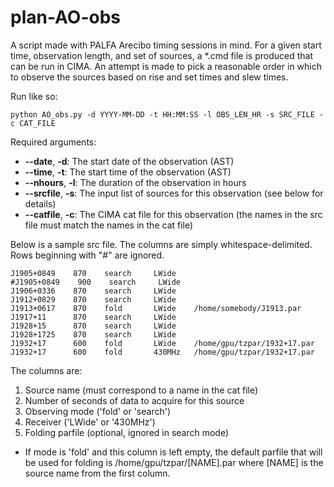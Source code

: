 # plan-AO-obs

A script made with PALFA Arecibo timing sessions in mind.  For a given start time, observation length, and set of sources, a *.cmd file is produced that can be run in CIMA.  An attempt is made to pick a reasonable order in which to observe the sources based on rise and set times and slew times.

Run like so:
```
python AO_obs.py -d YYYY-MM-DD -t HH:MM:SS -l OBS_LEN_HR -s SRC_FILE -c CAT_FILE
```

Required arguments:

* **--date**, **-d**: The start date of the observation (AST)
* **--time**, **-t**: The start time of the observation (AST)
* **--nhours**, **-l**: The duration of the observation in hours
* **--srcfile**, **-s**: The input list of sources for this observation (see below for details)
* **--catfile**, **-c**: The CIMA cat file for this observation (the names in the src file must match the names in the cat file)

Below is a sample src file.  The columns are simply whitespace-delimited.  Rows beginning with "#" are ignored.

```
J1905+0849    870    search     LWide
#J1905+0849    900    search     LWide
J1906+0336    870    search     LWide
J1912+0829    870    search     LWide
J1913+0617    870    fold       LWide    /home/somebody/J1913.par
J1917+11      870    search     LWide
J1928+15      870    search     LWide
J1928+1725    870    search     LWide
J1932+17      600    fold       LWide    /home/gpu/tzpar/1932+17.par
J1932+17      600    fold       430MHz   /home/gpu/tzpar/1932+17.par
```

The columns are:

1. Source name (must correspond to a name in the cat file)
2. Number of seconds of data to acquire for this source
3. Observing mode ('fold' or 'search')
4. Receiver ('LWide' or '430MHz')
5. Folding parfile (optional, ignored in search mode)
 * If mode is 'fold' and this column is left empty, the default parfile that will be used for folding is /home/gpu/tzpar/[NAME].par where [NAME] is the source name from the first column.
